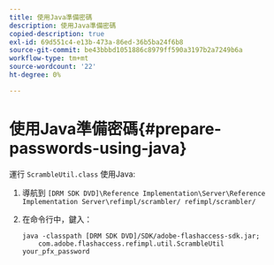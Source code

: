```yaml
---
title: 使用Java準備密碼
description: 使用Java準備密碼
copied-description: true
exl-id: 69d551c4-e13b-473a-86ed-36b5ba24f6b8
source-git-commit: be43bbbd1051886c8979ff590a3197b2a7249b6a
workflow-type: tm+mt
source-wordcount: '22'
ht-degree: 0%

---
```


# 使用Java準備密碼{#prepare-passwords-using-java}

運行 `ScrambleUtil.class` 使用Java:

1. 導航到 `[DRM SDK DVD]\Reference Implementation\Server\Reference Implementation Server\refimpl/scrambler/ refimpl/scrambler/`
1. 在命令行中，鍵入：

   ```
   java -classpath [DRM SDK DVD]/SDK/adobe-flashaccess-sdk.jar;  
       com.adobe.flashaccess.refimpl.util.ScrambleUtil your_pfx_password
   ```
